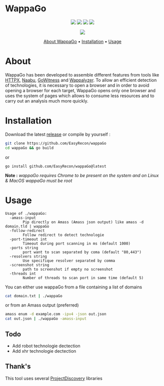 # WappaGo

<p align="center">  
    <a href="https://opensource.org/licenses/MIT"><img src="https://img.shields.io/badge/license-MIT-_red.svg"></a>  
    <a href="https://github.com/EasyRecon/Hunt3r/issues"><img src="https://img.shields.io/badge/contributions-welcome-brightgreen.svg?style=flat"></a>  
    <a href="https://github.com/EasyRecon/Hunt3r"><img src="https://img.shields.io/badge/release-v0.0.8-informational"></a>
    <a href="https://github.com/easyrecon/wappago/issues" target="_blank"><img src="https://img.shields.io/github/issues/easyrecon/wappago?color=blue" /></a>
</p>

<p align="center">  
    <a href="https://codeclimate.com/github/EasyRecon/wappaGo"><img src="https://codeclimate.com/github/EasyRecon/wappaGo.png"></a>
</p>

<p align="center">
  <a href="#about">About WappaGo</a> •
  <a href="#installation">Installation</a> •
  <a href="#usage">Usage</a>
</p>

# About
WappaGo has been developed to assemble different features from tools like [HTTPX](https://github.com/projectdiscovery/httpx), [Naabu](https://github.com/projectdiscovery/naabu), [GoWitness](https://github.com/sensepost/gowitness) and [Wappalyzer](https://github.com/wappalyzer/wappalyzer).
To allow an efficient detection of technologies, it is necessary to open a browser and in order to avoid opening a browser for each target, WappaGo opens only one browser and uses the system of pages which allows to consume less resources and to carry out an analysis much more quickly.

# Installation

Download the latest [release](https://github.com/EasyRecon/wappaGo/releases)  or compile by yourself :

```bash
git clone https://github.com/EasyRecon/wappaGo
cd wappaGo && go build 
```
or
```
go install github.com/EasyRecon/wappaGo@latest
```

**Note :** _wappaGo requires Chrome to be present on the system and on Linux & MacOS wappaGo must be root_

# Usage



```
Usage of ./wappaGo:
  -amass-input
        Pip directly on Amass (Amass json output) like amass -d domain.tld | wappaGo
  -follow-redirect
        Follow redirect to detect technologie
  -port-timeout int
        Timeout during port scanning in ms (default 1000)
  -ports string
        port want to scan separated by coma (default "80,443")
  -resolvers string
        Use specifique resolver separated by comma
  -screenshot string
        path to screenshot if empty no screenshot
  -threads int
        Number of threads to scan port in same time (default 5)

```

You can either use wappaGo from a file containing a list of domains
```bash
cat domain.txt | ./wappaGo
```

or from an Amass output  (preferred)

```bash
amass enum -d example.com -ipv4 -json out.json
cat out.json | ./wappaGo -amass-input
```

## Todo



  - Add robot technologie dectection
  - Add xhr technologie dectection


## Thank's

This tool uses several [ProjectDiscovery](https://github.com/projectdiscovery) libraries
